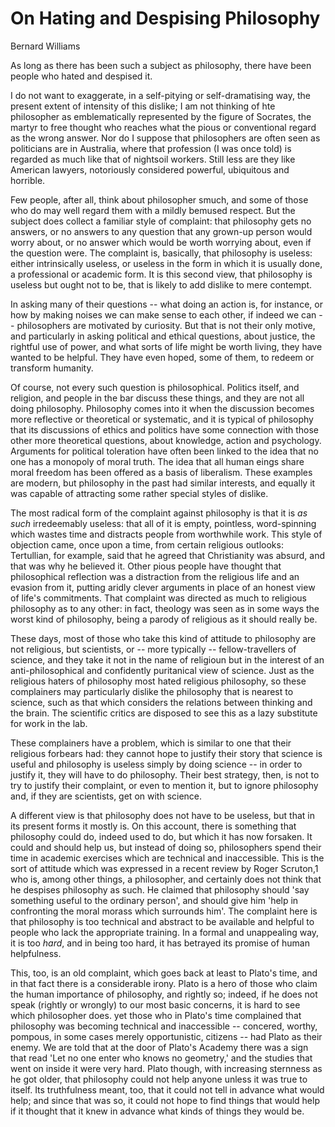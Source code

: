 # On Hating and Despising Philosophy

Bernard Williams

As long as there has been such a subject as philosophy, there have been
people who hated and despised it.

I do not want to exaggerate, in a self-pitying or self-dramatising way, the
present extent of intensity of this dislike; I am not thinking of hte
philosopher as emblematically represented by the figure of Socrates, the
martyr to free thought who reaches what the pious or conventional regard as
the wrong answer. Nor do I suppose that philosophers are often seen as
politicians are in Australia, where that profession (I was once told) is
regarded as much like that of nightsoil workers. Still less are they like
American lawyers, notoriously considered powerful, ubiquitous and horrible.

Few people, after all, think about philosopher smuch, and some of those who
do may well regard them with a mildly bemused respect. But the subject does
collect a familiar style of complaint: that philosophy gets no answers, or
no answers to any question that any grown-up person would worry about, or
no answer which would be worth worrying about, even if the question were.
The complaint is, basically, that philosophy is useless: either
intrinsically useless, or useless in the form in which it is usually done,
a professional or academic form. It is this second view, that philosophy is
useless but ought not to be, that is likely to add dislike to mere
contempt.

In asking many of their questions -- what doing an action is, for instance,
or how by making noises we can make sense to each other, if indeed we can
-- philosophers are motivated by curiosity. But that is not their only
motive, and particularly in asking political and ethical questions, about
justice, the rightful use of power, and what sorts of life might be worth
living, they have wanted to be helpful. They have even hoped, some of them,
to redeem or transform humanity.

Of course, not every such question is philosophical. Politics itself, and
religion, and people in the bar discuss these things, and they are not all
doing philosophy. Philosophy comes into it when the discussion becomes more
reflective or theoretical or systematic, and it is typical of philosophy
that its discussions of ethics and politics have some connection with those
other more theoretical questions, about knowledge, action and psychology.
Arguments for political toleration have often been linked to the idea that
no one has a monopoly of moral truth. The idea that all human eings share
moral freedom has been offered as a basis of liberalism. These examples are
modern, but philosophy in the past had similar interests, and equally it
was capable of attracting some rather special styles of dislike.

The most radical form of the complaint against philosophy is that it is *as
such* irredeemably useless: that all of it is empty, pointless,
word-spinning which wastes time and distracts people from worthwhile work.
This style of objection came, once upon a time, from certain religious
outlooks: Tertullian, for example, said that he agreed that Christianity
was absurd, and that was why he believed it. Other pious people have
thought that philosophical reflection was a distraction from the religious
life and an evasion from it, putting aridly clever arguments in place of an
honest view of life's commitments. That complaint was directed as much to
religious philosophy as to any other: in fact, theology was seen as in some
ways the worst kind of philosophy, being a parody of religious as it should
really be.

These days, most of those who take this kind of attitude to philosophy are
not religious, but scientists, or -- more typically -- fellow-travellers of
science, and they take it not in the name of religioun but in the interest
of an anti-philosophical and confidently puritanical view of science. Just
as the religious haters of philosophy most hated religious philosophy, so
these complainers may particularly dislike the philosophy that is nearest
to science, such as that which considers the relations between thinking and
the brain. The scientific critics are disposed to see this as a lazy
substitute for work in the lab.

These complainers have a problem, which is similar to one that their
religious forbears had: they cannot hope to justify their story that
science is useful and philosophy is useless simply by doing science -- in
order to justify it, they will have to do philosophy. Their best strategy,
then, is not to try to justify their complaint, or even to mention it, but
to ignore philosophy and, if they are scientists, get on with science.

A different view is that philosophy does not have to be useless, but that
in its present forms it mostly is. On this account, there is something that
philosophy could do, indeed used to do, but which it has now forsaken. It
could and should help us, but instead of doing so, philosophers spend their
time in academic exercises which are technical and inaccessible. This is
the sort of attitude which was expressed in a recent review by Roger
Scruton,1 who is, among other things, a philosopher, and certainly does not
think that he despises philosophy as such. He claimed that philosophy
should 'say something useful to the ordinary person', and should give him
'help in confronting the moral morass which surrounds him'. The complaint
here is that philosophy is too technical and abstract to be available and
helpful to people who lack the appropriate training. In a formal and
unappealing way, it is too *hard*, and in being too hard, it has betrayed
its promise of human helpfulness.

This, too, is an old complaint, which goes back at least to Plato's time,
and in that fact there is a considerable irony. Plato is a hero of those
who claim the human importance of philosophy, and rightly so; indeed, if he
does not speak (rightly or wrongly) to our most basic concerns, it is hard
to see which philosopher does. yet those who in Plato's time complained
that philosophy was becoming technical and inaccessible -- concered,
worthy, pompous, in some cases merely opportunistic, citizens -- had Plato
as their enemy. We are told that at the door of Plato's Academy there was
a sign that read 'Let no one enter who knows no geometry,' and the studies
that went on inside it were very hard. Plato though, with increasing
sternness as he got older, that philosophy could not help anyone unless it
was true to itself. Its truthfulness meant, too, that it could not tell in
advance what would help; and since that was so, it could not hope to find
things that would help if it thought that it knew in advance what kinds of
things they would be.
